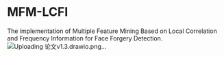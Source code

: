 # MFM-LCFI
The implementation of Multiple Feature Mining Based on Local Correlation and Frequency Information for Face Forgery Detection.
![Uploading 论文v1.3.drawio.png…]()
